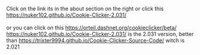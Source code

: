 Click on the link its in the about section on the right or click this https://nuker102.github.io/Cookie-Clicker-2.031/<br><br>
or you can click on this https://orteil.dashnet.org/cookieclicker/beta/<br>
https://nuker102.github.io/Cookie-Clicker-2.031/ is the 2.031 version, better than https://trixter9994.github.io/Cookie-Clicker-Source-Code/ witch is 2.021
